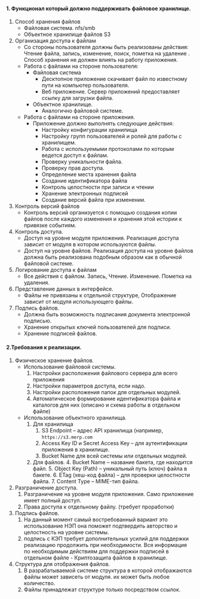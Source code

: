 
#### 1. Функционал который должно поддерживать файловое хранилище. 
1. Способ хранения файлов
	- Файловая система. nfs/smb
	- Объектное хранилище файлов S3
2. Организация доступа к файлам
	-  Со стороны пользователя должны быть реализованы действия: Чтение файла, запись, изменение, поиск, пометка на удаление . Способ хранения не должен влиять на работу приложения.
	- Работа с файлами на стороне пользователя:
		- Файловая система
			- Десктопное приложение скачивает файл по известному пути на компьютер пользователя.
			- Веб приложение. Сервер приложений предоставляет ссылку для загрузки файла.
		- Объектное хранилище.
			- Аналогично файловой системе.
	- Работа с файлами на стороне приложения.
		- Приложение должно выполнять следующие действия:
			- Настройку конфигурации хранилища
			- Настройку групп пользователей и ролей для работы с хранилищем.
			- Работа с используемыми протоколами по которым ведется доступ к файлам.
			- Проверку уникальности файла.
			- Проверку прав доступа.
			- Определение места хранения файла
			- Создание идентификатора файла
			- Контроль целостности при записи и чтении
			- Хранение электронных подписей 
			- Создание версий файла при изменении.
3. Контроль версий файлов
	- Контроль версий организуется с помощью создания копии файлов после каждого изменения и хранения  этой истории к привязке событиям.
4. Контроль доступа.
	- Доступ на уровне модуля приложения. Реализация доступа зависит от модуля в котором используются файлы. 
	- Доступ на уровне файлов. Реализация доступа на уровне файлов должна быть реализована подобным образом как в обычной файловой системе.
5. Логирование доступа к файлам
	- Все действия с файлом. Запись, Чтение. Изменение. Пометка на удаления.
6. Представление данных в интерфейсе.
	- Файлы не привязаны к отдельной структуре, Отображение зависит от модуля использующего файлы. 
7. Подпись файлов.
	- Должна быть возможность подписания документа электронной подписью.
	- Хранение открытых ключей пользователей для подписи.
	- Хранение подписей файлов.

#### 2.Требования к реализации.

1. Физическое хранение файлов.
	- Использование файловой системы.
		1. Настройки расположения файлового сервера для всего приложения
		2. Настройки параметров доступа, если надо.
		3. Настройки расположения папок для отдельных модулей.
		4. Автоматическое формирование идентификатора файла и каталогов для них (описано и схема работы в отдельном файле)
	- Использование объектного хранилища.
		1. Для хранилища
		   1. S3 Endpoint – адрес API хранилища (например, `https://s3.merp.com` 
		   2. Access Key ID и Secret Access Key – для аутентификации приложения в хранилище.
		   3. Bucket Name для всей системы или отдельных модулей.
		2. Для файлов.
		   4. Bucket Name – название бакета, где находится файл.
		   5. Object Key (Path) – уникальный путь (ключ) файла в бакете.
		   6. ETag (хеш-код файла) – для проверки целостности файла.
		   7. Content Type – MIME-тип файла.
2. Разграничение доступа.
	1. Разграничение на уровне модуля приложения. Само приложение имеет полный доступ.
	2. Права доступа к отдельному файлу. (требует проработки)
3. Подпись файлов.
	1. На данный момент самый востребованный вариант это использование НЭП она поможет подтвердить авторство и целостность на уровне системы. 
	2. подпись с КЭП требует дополнительных усилий для поддержки реализацию продолжить при необходимости.
	   Вся информация по необходимым действиям для поддержки подписей в отдельном файле - Криптозащита файлов в хранилище.
4. Структура для отображения файлов.
	1. В разрабатываемой системе структура в которой отображаются файлы может зависеть от модуля. их может быть любое количество.
	2. Файлы принадлежат структуре только посредством ссылок.